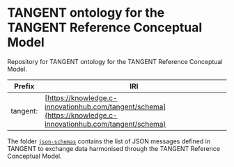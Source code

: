 # TANGENT ontology for the TANGENT Reference Conceptual Model

Repository for TANGENT ontology for the TANGENT Reference Conceptual Model.

| Prefix    | IRI |
| -- | ------- |
| tangent:  | [https://knowledge.c-innovationhub.com/tangent/schema](https://knowledge.c-innovationhub.com/tangent/schema)  |

The folder [`json-schemas`](./json-schemas/) contains the list of JSON messages defined in TANGENT to exchange data harmonised through the TANGENT Reference Conceptual Model.

